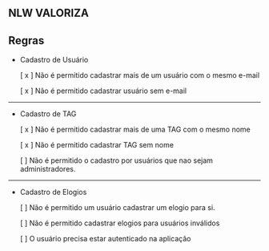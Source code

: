 ## NLW VALORIZA

## Regras

- Cadastro de Usuário

  [ x ] Não é permitido cadastrar mais de um usuário com o mesmo e-mail

  [ x ] Não é permitido cadastrar usuário sem e-mail

---

- Cadastro de TAG

  [ x ] Não é permitido cadastrar mais de uma TAG com o mesmo nome

  [ x ] Não é permitido cadastrar TAG sem nome

  [ ] Não é permitido o cadastro por usuários que nao sejam administradores.

---

- Cadastro de Elogios

  [ ] Não é permitido um usuário cadastrar um elogio para si.

  [ ] Não é permitido cadastrar elogios para usuários inválidos

  [ ] O usuário precisa estar autenticado na aplicação
